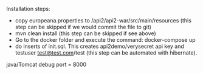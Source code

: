 Installation steps:
- copy europeana.properties to /api2/api2-war/src/main/resources (this step can be skipped if we would commit the file to git)
- mvn clean install (this step can be skipped if see above)
- Go to the docker folder and execute the command: docker-compose up
- do inserts of init.sql. This creates api2demo/verysecret api key and testuser test@test.com/test (this step can be automated with hibernate).

java/Tomcat debug port = 8000
